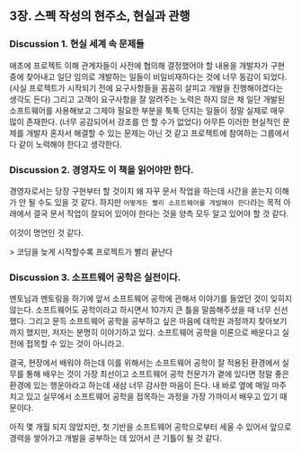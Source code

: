 ## 3장. 스펙 작성의 현주소, 현실과 관행

### Discussion 1. 현실 세계 속 문제들

애초에 프로젝트 이해 관계자들이 사전에 협의해 결정했어야 할 내용을 개발자가 구현 중에 찾아내고 일단 임의로 개발하는 일들이 비일비재하다는 것에 너무 동감이 되었다. (사실 프로젝트가 시작되기 전에 요구사항들을 꼼꼼히 살피고 개발을 진행해야겠다는 생각도 든다) 그리고 고객이 요구사항을 잘 알려주는 노력은 하지 않은 채 일단 개발된 소프트웨어를 사용해보고 그제야 필요한 부분을 툭툭 던지는 일들이 정말 실제로 매우 많이 존재한다. (너무 공감되어서 강조를 안 할 수가 없었다) 아무튼 이러한 현실적인 문제를 개발자 혼자서 해결할 수 있는 문제는 아닌 것 같고 프로젝트에 참여하는 그룹에서 다 같이 노력해야 한다고 생각한다.

### Discussion 2. 경영자도 이 책을 읽어야만 한다.

경영자로서는 당장 구현부터 할 것이지 왜 자꾸 문서 작업을 하는데 시간을 쏟는지 이해가 안 될 수도 있을 것 같다. 하지만 `어떻게든 빨리 소프트웨어를 개발해야 한다`라는 목적 아래에서 결국 문서 작업이 잘되어 있어야 한다는 것을 양측 모두 알고 있어야 할 것 같다. 

이것이 명언인 것 같다. 

&gt; 코딩을 늦게 시작할수록 프로젝트가 빨리 끝난다

### Discussion 3. 소프트웨어 공학은 실전이다.

멘토님과 멘토링을 하기에 앞서 소프트웨어 공학에 관해서 이야기를 들었던 것이 잊히지 않는다. 소프트웨어도 공학이라고 하시면서 10가지 큰 틀을 말씀해주셨을 때 너무 신선했다. 그리고 문득 소프트웨어 공학을 공부하고 싶은 마음에 대학원 과정까지 찾아보기까지 했지만, 저자는 분명히 이야기하고 있다. 소프트웨어 공학을 이론으로 배운다고 실전에 접목할 수 있는 것이 아니라고. 

결국, 현장에서 배워야 하는데 이를 위해서는 소프트웨어 공학이 잘 적용된 환경에서 실무를 통해 배우는 것이 가장 최선이고 소프트웨어 공학 전문가가 곁에 있다면 정말 좋은 환경에 있는 행운아라고 하는데 새삼 너무 감사한 마음이 든다. 내 바로 옆에 매일 마주치고 있고 실무에서 소프트웨어 공학을 접목하는 과정을 가장 가까이서 배우고 있기 때문이다. 

아직 몇 개월 되지 않았지만, 첫 기반을 소프트웨어 공학으로부터 세울 수 있어서 앞으로 경력을 쌓아가고 개발을 공부하는 데 있어서 큰 기틀이 될 것 같다.